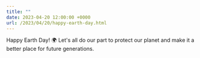 ```yaml
---
title: ""
date: 2023-04-20 12:00:00 +0000
url: /2023/04/20/happy-earth-day.html
---
```


Happy Earth Day! 🌍 Let's all do our part to protect our planet and make it a better place for future generations.